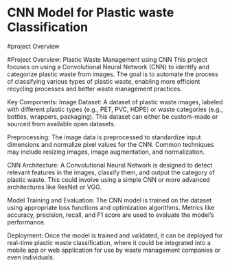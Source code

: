# CNN Model for Plastic waste Classification
#project Overview

#Project Overview: Plastic Waste Management using CNN
This project focuses on using a Convolutional Neural Network (CNN) to identify and categorize plastic waste from images. The goal is to automate the process of classifying various types of plastic waste, enabling more efficient recycling processes and better waste management practices.

Key Components:
Image Dataset:
A dataset of plastic waste images, labeled with different plastic types (e.g., PET, PVC, HDPE) or waste categories (e.g., bottles, wrappers, packaging). This dataset can either be custom-made or sourced from available open datasets.

Preprocessing:
The image data is preprocessed to standardize input dimensions and normalize pixel values for the CNN. Common techniques may include resizing images, image augmentation, and normalization.

CNN Architecture:
A Convolutional Neural Network is designed to detect relevant features in the images, classify them, and output the category of plastic waste. This could involve using a simple CNN or more advanced architectures like ResNet or VGG.

Model Training and Evaluation:
The CNN model is trained on the dataset using appropriate loss functions and optimization algorithms. Metrics like accuracy, precision, recall, and F1 score are used to evaluate the model’s performance.

Deployment:
Once the model is trained and validated, it can be deployed for real-time plastic waste classification, where it could be integrated into a mobile app or web application for use by waste management companies or even individuals.
